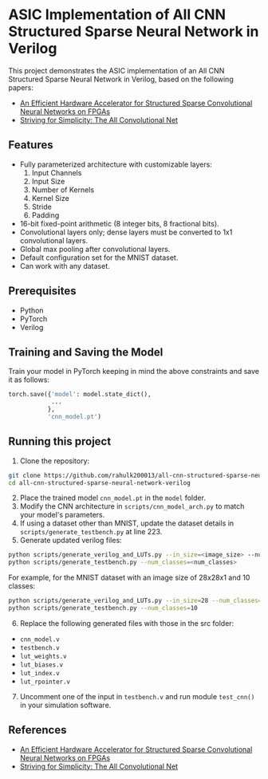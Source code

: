 # ASIC Implementation of All CNN Structured Sparse Neural Network in Verilog

This project demonstrates the ASIC implementation of an All CNN Structured Sparse Neural Network in Verilog, based on the following papers:
- [An Efficient Hardware Accelerator for Structured Sparse Convolutional Neural Networks on FPGAs](https://arxiv.org/abs/2001.01955)
- [Striving for Simplicity: The All Convolutional Net](https://arxiv.org/abs/1412.6806)

## Features
- Fully parameterized architecture with customizable layers:
  1. Input Channels
  2. Input Size
  3. Number of Kernels
  4. Kernel Size
  5. Stride
  6. Padding
- 16-bit fixed-point arithmetic (8 integer bits, 8 fractional bits).
- Convolutional layers only; dense layers must be converted to 1x1 convolutional layers.
- Global max pooling after convolutional layers.
- Default configuration set for the MNIST dataset.
- Can work with any dataset.

## Prerequisites
- Python
- PyTorch
- Verilog

## Training and Saving the Model
Train your model in PyTorch keeping in mind the above constraints and save it as follows:
```python
torch.save({'model': model.state_dict(),
            ...
           },
           'cnn_model.pt')
```

## Running this project
1. Clone the repository:
  ``` bash
  git clone https://github.com/rahulk200013/all-cnn-structured-sparse-neural-network-verilog.git
  cd all-cnn-structured-sparse-neural-network-verilog
  ```
2. Place the trained model `cnn_model.pt` in the `model` folder.
3. Modify the CNN architecture in `scripts/cnn_model_arch.py` to match your model's parameters.
4. If using a dataset other than MNIST, update the dataset details in `scripts/generate_testbench.py` at line 223.
5. Generate updated verilog files:
  ``` sh
  python scripts/generate_verilog_and_LUTs.py --in_size=<image_size> --num_classes=<num_classes>
  python scripts/generate_testbench.py --num_classes=<num_classes>
  ```
  For example, for the MNIST dataset with an image size of 28x28x1 and 10 classes:
  ``` sh
  python scripts/generate_verilog_and_LUTs.py --in_size=28 --num_classes=10
  python scripts/generate_testbench.py --num_classes=10
  ```
6. Replace the following generated files with those in the src folder:
  - `cnn_model.v`
  - `testbench.v`
  - `lut_weights.v`
  - `lut_biases.v`
  - `lut_index.v`
  - `lut_rpointer.v`

7. Uncomment one of the input in `testbench.v` and run module `test_cnn()` in your simulation software.
 
## References
- [An Efficient Hardware Accelerator for Structured Sparse Convolutional Neural Networks on FPGAs](https://arxiv.org/abs/2001.01955)
- [Striving for Simplicity: The All Convolutional Net](https://arxiv.org/abs/1412.6806)




